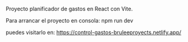 Proyecto planificador de gastos en React con Vite.

Para arrancar el proyecto en consola: npm run dev

puedes visitarlo en: https://control-gastos-bruleeproyects.netlify.app/


